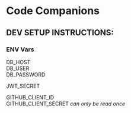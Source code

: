 # Code Companions

## DEV SETUP INSTRUCTIONS:


### ENV Vars
DB_HOST  
DB_USER  
DB_PASSWORD  

JWT_SECRET  

GITHUB_CLIENT_ID  
GITHUB_CLIENT_SECRET _can only be read once_  